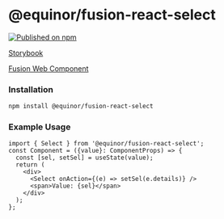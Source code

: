<!--prettier-ignore-start-->
# @equinor/fusion-react-select 

[![Published on npm](https://img.shields.io/npm/v/@equinor/fusion-react-select.svg)](https://www.npmjs.com/package/@equinor/fusion-react-select)

[Storybook](https://equinor.github.io/fusion-react-components/?path=/docs/input-select)

[Fusion Web Component](https://github.com/equinor/fusion-web-components/tree/main/packages/select)

### Installation

```sh
npm install @equinor/fusion-react-select
```

### Example Usage

```tsx
import { Select } from '@equinor/fusion-react-select';
const Component = ({value}: ComponentProps) => {
  const [sel, setSel] = useState(value);
  return (
    <div>
      <Select onAction={(e) => setSel(e.details)} />
      <span>Value: {sel}</span>
    </div>
  );
};
```
